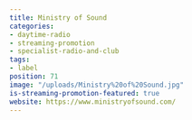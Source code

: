 ```yaml
---
title: Ministry of Sound
categories:
- daytime-radio
- streaming-promotion
- specialist-radio-and-club
tags:
- label
position: 71
image: "/uploads/Ministry%20of%20Sound.jpg"
is-streaming-promotion-featured: true
website: https://www.ministryofsound.com/
---
```


